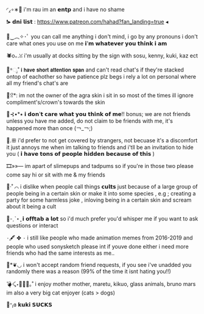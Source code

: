 
◜⁁∘∗🦡 i'm rau im an 𝗲𝗻𝘁𝗽 and i have no shame 

❗▸ 𝗱𝗻𝗶 𝗹𝗶𝘀𝘁 : https://www.patreon.com/hahad?fan_landing=true ◂

🦨‿︵✧･ﾟ you can call me anything i don't mind, i go by any pronouns i don't care what ones you use on me 𝗶'𝗺 𝘄𝗵𝗮𝘁𝗲𝘃𝗲𝗿 𝘆𝗼𝘂 𝘁𝗵𝗶𝗻𝗸 𝗶 𝗮𝗺

🕷o｡.ꈍ i'm usually at docks sitting by the sign with sosu, kenny, kuki, kaz ect

👥*ೃ˚ 𝗶 𝗵𝗮𝘃𝗲 𝘀𝗵𝗼𝗿𝘁 𝗮𝘁𝘁𝗲𝗻𝘁𝗶𝗼𝗻 𝘀𝗽𝗮𝗻 and can't read chat's if they're stacked ontop of eachother so have patience plz begs i rely a lot on personal where all my friend's chat's are

🦴ꃋิ*: im not the owner of the agra skin i sit in so most of the times ill ignore compliment's/crown's towards the skin 

🦴⊰•*⭑ 𝗶 𝗱𝗼𝗻'𝘁 𝗰𝗮𝗿𝗲 𝘄𝗵𝗮𝘁 𝘆𝗼𝘂 𝘁𝗵𝗶𝗻𝗸 𝗼𝗳 𝗺𝗲!! bonus; we are not friends unless you have me added, do not claim to be friends with me, it's happened more than once (￢_￢;)

🦷.ꕥ  i'd prefer to not get covered by strangers, not becuase it's a discomfort it just annoys me when im talking to friends and i'tll be an invitation to hide you ( 𝗶 𝗵𝗮𝘃𝗲 𝘁𝗼𝗻𝘀 𝗼𝗳 𝗽𝗲𝗼𝗽𝗹𝗲 𝗵𝗶𝗱𝗱𝗲𝗻 𝗯𝗲𝗰𝗮𝘂𝘀𝗲 𝗼𝗳 𝘁𝗵𝗶𝘀 )
 
🎞»»— im apart of slimepups and tadpums so if you're in those two please come say hi or sit with me & my friends 

🎱‧˚ ⌒ i dislike when people call things 𝗰𝘂𝗹𝘁𝘀 just because of a large group of people being in a certain skin or make it into some species , e.g ; creating a party for some harmless joke , inloving being in a certain skin and scream about it being a cult

🔗-ˏˋ⋆ ̥  𝗶 𝗼𝗳𝗳𝘁𝗮𝗯 𝗮 𝗹𝗼𝘁 so i'd much prefer you'd whisper me if you want to ask questions or interact

٠ ✤ 🖋٠ i still like people who made animation memes from 2016-2019 and people who used sonysketch please int if youve done either i need more friends who had the same interests as me..

🎲*❦◡ i won't accept random friend requests, if you see i've unadded you randomly there was a reason (99% of the time it isnt hating you!!)

💣‧͙⤹⋆⸙͎۪۫｡˚ i enjoy mother mother, maretu, kikuo, glass animals, bruno mars im also a very big cat enjoyer (cats > dogs) 

🦈ᐢ₎ɞ  𝗸𝘂𝗸𝗶 𝗦𝗨𝗖𝗞𝗦
